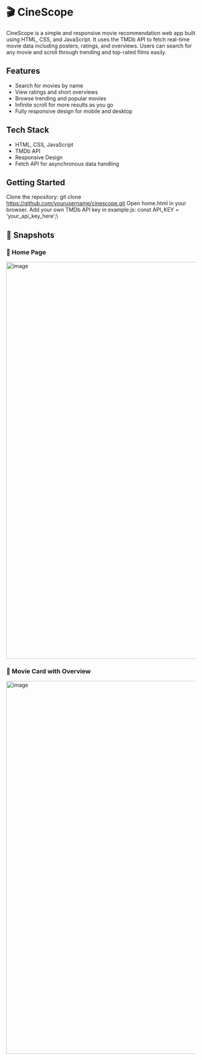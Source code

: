# 🎬 CineScope

CineScope is a simple and responsive movie recommendation web app built using HTML, CSS, and JavaScript. It uses the TMDb API to fetch real-time movie data including posters, ratings, and overviews. Users can search for any movie and scroll through trending and top-rated films easily.

## Features

- Search for movies by name
- View ratings and short overviews
- Browse trending and popular movies
- Infinite scroll for more results as you go
- Fully responsive design for mobile and desktop

## Tech Stack

- HTML, CSS, JavaScript
- TMDb API
- Responsive Design
- Fetch API for asynchronous data handling

## Getting Started
Clone the repository:
   git clone https://github.com/yourusername/cinescope.git
   Open home.html in your browser.
   Add your own TMDb API key in example.js:
   const API_KEY = 'your_api_key_here';\
   
## 📸 Snapshots

### 🔹 Home Page
<img width="1914" height="1056" alt="image" src="https://github.com/user-attachments/assets/9c312388-609d-4afa-8af0-ab3cf8c0a8a6" />

### 🔹 Movie Card with Overview
<img width="1891" height="992" alt="image" src="https://github.com/user-attachments/assets/716ee2c5-14f0-42b7-8552-441fd2fc26f8" />



